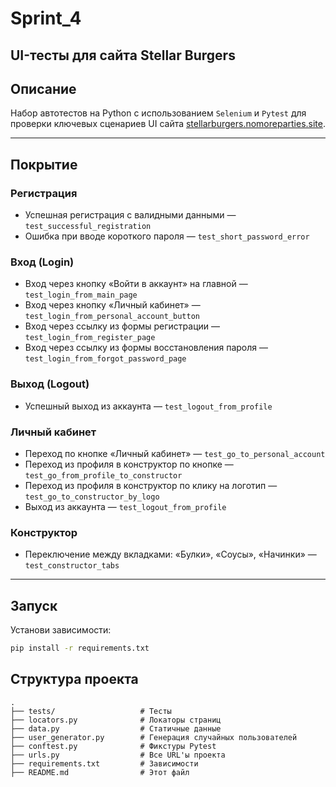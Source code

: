 # Sprint_4
## UI-тесты для сайта Stellar Burgers

## Описание
Набор автотестов на Python с использованием `Selenium` и `Pytest` для проверки ключевых сценариев UI сайта [stellarburgers.nomoreparties.site](https://stellarburgers.nomoreparties.site).

---

## Покрытие

###  Регистрация
-  Успешная регистрация с валидными данными — `test_successful_registration`
-  Ошибка при вводе короткого пароля — `test_short_password_error`

###  Вход (Login)
-  Вход через кнопку «Войти в аккаунт» на главной — `test_login_from_main_page`
-  Вход через кнопку «Личный кабинет» — `test_login_from_personal_account_button`
-  Вход через ссылку из формы регистрации — `test_login_from_register_page`
-  Вход через ссылку из формы восстановления пароля — `test_login_from_forgot_password_page`

### Выход (Logout)
-  Успешный выход из аккаунта — `test_logout_from_profile`

###  Личный кабинет
-  Переход по кнопке «Личный кабинет» — `test_go_to_personal_account`
-  Переход из профиля в конструктор по кнопке — `test_go_from_profile_to_constructor`
-  Переход из профиля в конструктор по клику на логотип — `test_go_to_constructor_by_logo`
-  Выход из аккаунта — `test_logout_from_profile`

###  Конструктор
-  Переключение между вкладками: «Булки», «Соусы», «Начинки» — `test_constructor_tabs`

---

##  Запуск

Установи зависимости:

```bash
pip install -r requirements.txt
```

## Структура проекта
```
.
├── tests/                   # Тесты
├── locators.py              # Локаторы страниц
├── data.py                  # Статичные данные
├── user_generator.py        # Генерация случайных пользователей
├── conftest.py              # Фикстуры Pytest
├── urls.py                  # Все URL'ы проекта
├── requirements.txt         # Зависимости
├── README.md                # Этот файл
```
